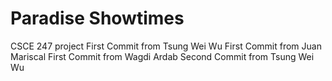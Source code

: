 # Paradise Showtimes
CSCE 247 project
First Commit from Tsung Wei Wu
First Commit from Juan Mariscal
First Commit from Wagdi Ardab
Second Commit from Tsung Wei Wu
